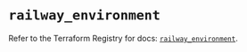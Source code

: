 # `railway_environment`

Refer to the Terraform Registry for docs: [`railway_environment`](https://registry.terraform.io/providers/terraform-community-providers/railway/0.5.2/docs/resources/environment).
